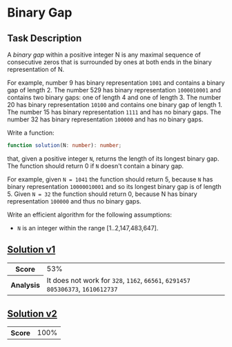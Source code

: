 # Binary Gap

## Task Description

A _binary gap_ within a positive integer N is any maximal sequence of consecutive zeros that is surrounded by ones at both ends in the binary representation of N.

For example, number 9 has binary representation `1001` and contains a binary gap of length 2. The number 529 has binary representation `1000010001` and contains two binary gaps: one of length 4 and one of length 3. The number 20 has binary representation `10100` and contains one binary gap of length 1. The number 15 has binary representation `1111` and has no binary gaps. The number 32 has binary representation `100000` and has no binary gaps.

Write a function:

```typescript
function solution(N: number): number;
```

that, given a positive integer `N`, returns the length of its longest binary gap. The function should return 0 if `N` doesn't contain a binary gap.

For example, given `N = 1041` the function should return 5, because `N` has binary representation `10000010001` and so its longest binary gap is of length 5. Given `N = 32` the function should return 0, because N has binary representation `100000` and thus no binary gaps.

Write an efficient algorithm for the following assumptions:

- `N` is an integer within the range [1..2,147,483,647].

## [Solution v1](./v1.ts)

<table>
  <tr>
    <th>Score</th>
    <td>53%</td>
  </tr>
  <tr>
    <th>Analysis</th>
    <td>It does not work for <code>328</code>, <code>1162</code>, <code>66561</code>, <code>6291457</code> <code>805306373</code>, <code>1610612737</code></td>
  </tr>
</table>

## [Solution v2](./v2.ts)

<table>
  <tr>
    <th>Score</th>
    <td>100%</td>
  </tr>
</table>
